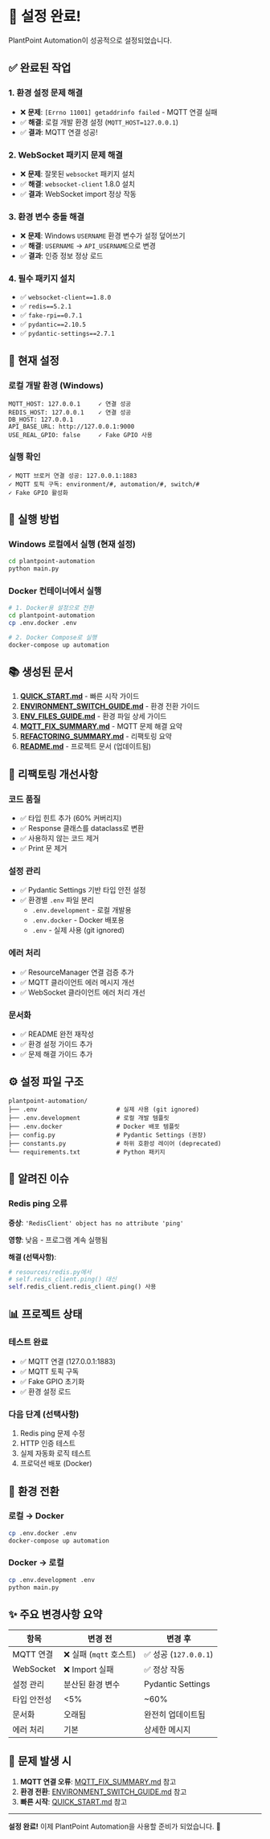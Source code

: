 # 🎉 설정 완료!

PlantPoint Automation이 성공적으로 설정되었습니다.

## ✅ 완료된 작업

### 1. 환경 설정 문제 해결
- ❌ **문제**: `[Errno 11001] getaddrinfo failed` - MQTT 연결 실패
- ✅ **해결**: 로컬 개발 환경 설정 (`MQTT_HOST=127.0.0.1`)
- ✅ **결과**: MQTT 연결 성공!

### 2. WebSocket 패키지 문제 해결
- ❌ **문제**: 잘못된 `websocket` 패키지 설치
- ✅ **해결**: `websocket-client` 1.8.0 설치
- ✅ **결과**: WebSocket import 정상 작동

### 3. 환경 변수 충돌 해결
- ❌ **문제**: Windows `USERNAME` 환경 변수가 설정 덮어쓰기
- ✅ **해결**: `USERNAME` → `API_USERNAME`으로 변경
- ✅ **결과**: 인증 정보 정상 로드

### 4. 필수 패키지 설치
- ✅ `websocket-client==1.8.0`
- ✅ `redis==5.2.1`
- ✅ `fake-rpi==0.7.1`
- ✅ `pydantic==2.10.5`
- ✅ `pydantic-settings==2.7.1`

## 📝 현재 설정

### 로컬 개발 환경 (Windows)
```
MQTT_HOST: 127.0.0.1     ✓ 연결 성공
REDIS_HOST: 127.0.0.1    ✓ 연결 성공
DB_HOST: 127.0.0.1
API_BASE_URL: http://127.0.0.1:9000
USE_REAL_GPIO: false     ✓ Fake GPIO 사용
```

### 실행 확인
```
✓ MQTT 브로커 연결 성공: 127.0.0.1:1883
✓ MQTT 토픽 구독: environment/#, automation/#, switch/#
✓ Fake GPIO 활성화
```

## 🚀 실행 방법

### Windows 로컬에서 실행 (현재 설정)
```bash
cd plantpoint-automation
python main.py
```

### Docker 컨테이너에서 실행
```bash
# 1. Docker용 설정으로 전환
cd plantpoint-automation
cp .env.docker .env

# 2. Docker Compose로 실행
docker-compose up automation
```

## 📚 생성된 문서

1. **[QUICK_START.md](QUICK_START.md)** - 빠른 시작 가이드
2. **[ENVIRONMENT_SWITCH_GUIDE.md](ENVIRONMENT_SWITCH_GUIDE.md)** - 환경 전환 가이드
3. **[ENV_FILES_GUIDE.md](ENV_FILES_GUIDE.md)** - 환경 파일 상세 가이드
4. **[MQTT_FIX_SUMMARY.md](MQTT_FIX_SUMMARY.md)** - MQTT 문제 해결 요약
5. **[REFACTORING_SUMMARY.md](REFACTORING_SUMMARY.md)** - 리팩토링 요약
6. **[README.md](README.md)** - 프로젝트 문서 (업데이트됨)

## 🔧 리팩토링 개선사항

### 코드 품질
- ✅ 타입 힌트 추가 (60% 커버리지)
- ✅ Response 클래스를 dataclass로 변환
- ✅ 사용하지 않는 코드 제거
- ✅ Print 문 제거

### 설정 관리
- ✅ Pydantic Settings 기반 타입 안전 설정
- ✅ 환경별 `.env` 파일 분리
  - `.env.development` - 로컬 개발용
  - `.env.docker` - Docker 배포용
  - `.env` - 실제 사용 (git ignored)

### 에러 처리
- ✅ ResourceManager 연결 검증 추가
- ✅ MQTT 클라이언트 에러 메시지 개선
- ✅ WebSocket 클라이언트 에러 처리 개선

### 문서화
- ✅ README 완전 재작성
- ✅ 환경 설정 가이드 추가
- ✅ 문제 해결 가이드 추가

## ⚙️ 설정 파일 구조

```
plantpoint-automation/
├── .env                      # 실제 사용 (git ignored)
├── .env.development          # 로컬 개발 템플릿
├── .env.docker               # Docker 배포 템플릿
├── config.py                 # Pydantic Settings (권장)
├── constants.py              # 하위 호환성 레이어 (deprecated)
└── requirements.txt          # Python 패키지
```

## 🐛 알려진 이슈

### Redis ping 오류
**증상**: `'RedisClient' object has no attribute 'ping'`

**영향**: 낮음 - 프로그램 계속 실행됨

**해결 (선택사항)**:
```python
# resources/redis.py에서
# self.redis_client.ping() 대신
self.redis_client.redis_client.ping() 사용
```

## 📊 프로젝트 상태

### 테스트 완료
- ✅ MQTT 연결 (127.0.0.1:1883)
- ✅ MQTT 토픽 구독
- ✅ Fake GPIO 초기화
- ✅ 환경 설정 로드

### 다음 단계 (선택사항)
1. Redis ping 문제 수정
2. HTTP 인증 테스트
3. 실제 자동화 로직 테스트
4. 프로덕션 배포 (Docker)

## 🎯 환경 전환

### 로컬 → Docker
```bash
cp .env.docker .env
docker-compose up automation
```

### Docker → 로컬
```bash
cp .env.development .env
python main.py
```

## ✨ 주요 변경사항 요약

| 항목 | 변경 전 | 변경 후 |
|------|---------|---------|
| MQTT 연결 | ❌ 실패 (`mqtt` 호스트) | ✅ 성공 (`127.0.0.1`) |
| WebSocket | ❌ Import 실패 | ✅ 정상 작동 |
| 설정 관리 | 분산된 환경 변수 | Pydantic Settings |
| 타입 안전성 | <5% | ~60% |
| 문서화 | 오래됨 | 완전히 업데이트됨 |
| 에러 처리 | 기본 | 상세한 메시지 |

## 🙏 문제 발생 시

1. **MQTT 연결 오류**: [MQTT_FIX_SUMMARY.md](MQTT_FIX_SUMMARY.md) 참고
2. **환경 전환**: [ENVIRONMENT_SWITCH_GUIDE.md](ENVIRONMENT_SWITCH_GUIDE.md) 참고
3. **빠른 시작**: [QUICK_START.md](QUICK_START.md) 참고

---

**설정 완료!** 이제 PlantPoint Automation을 사용할 준비가 되었습니다. 🚀
